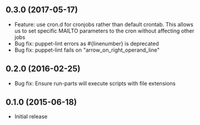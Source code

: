 ## 0.3.0 (2017-05-17)

  - Feature: use cron.d for cronjobs rather than default crontab. This allows
  us to set specific MAILTO parameters to the cron without affecting other jobs
  - Bug fix: puppet-lint errors as #{linenumber} is deprecated
  - Bug fix: puppet-lint fails on "arrow_on_right_operand_line"

## 0.2.0 (2016-02-25)
 
  - Bug fix: Ensure run-parts will execute scripts with file extensions

## 0.1.0 (2015-06-18)
 
  - Initial release

